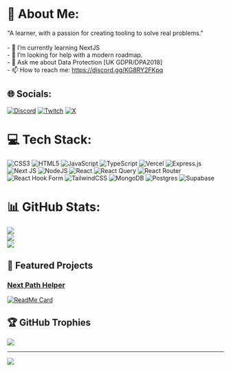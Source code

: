 # 💫 About Me:

"A learner, with a passion for creating tooling to solve real problems."<br><br>- 🌱 I’m currently learning NextJS<br>- 🤔 I’m looking for help with a modern roadmap.<br>- 💬 Ask me about Data Protection [UK GDPR/DPA2018]<br>- 📫 How to reach me: https://discord.gg/KG8RY2FKpq<br>

## 🌐 Socials:

[![Discord](https://img.shields.io/badge/Discord-%237289DA.svg?logo=discord&logoColor=white)](https://discord.gg/KG8RY2FKpq) [![Twitch](https://img.shields.io/badge/Twitch-%239146FF.svg?logo=Twitch&logoColor=white)](https://twitch.tv/PapayaDev) [![X](https://img.shields.io/badge/X-black.svg?logo=X&logoColor=white)](https://x.com/LeonLonsdale)

# 💻 Tech Stack:

![CSS3](https://img.shields.io/badge/css3-%231572B6.svg?style=flat&logo=css3&logoColor=white) ![HTML5](https://img.shields.io/badge/html5-%23E34F26.svg?style=flat&logo=html5&logoColor=white) ![JavaScript](https://img.shields.io/badge/javascript-%23323330.svg?style=flat&logo=javascript&logoColor=%23F7DF1E) ![TypeScript](https://img.shields.io/badge/typescript-%23007ACC.svg?style=flat&logo=typescript&logoColor=white) ![Vercel](https://img.shields.io/badge/vercel-%23000000.svg?style=flat&logo=vercel&logoColor=white) ![Express.js](https://img.shields.io/badge/express.js-%23404d59.svg?style=flat&logo=express&logoColor=%2361DAFB) ![Next JS](https://img.shields.io/badge/Next-black?style=flat&logo=next.js&logoColor=white) ![NodeJS](https://img.shields.io/badge/node.js-6DA55F?style=flat&logo=node.js&logoColor=white) ![React](https://img.shields.io/badge/react-%2320232a.svg?style=flat&logo=react&logoColor=%2361DAFB) ![React Query](https://img.shields.io/badge/-React%20Query-FF4154?style=flat&logo=react%20query&logoColor=white) ![React Router](https://img.shields.io/badge/React_Router-CA4245?style=flat&logo=react-router&logoColor=white) ![React Hook Form](https://img.shields.io/badge/React%20Hook%20Form-%23EC5990.svg?style=flat&logo=reacthookform&logoColor=white) ![TailwindCSS](https://img.shields.io/badge/tailwindcss-%2338B2AC.svg?style=flat&logo=tailwind-css&logoColor=white) ![MongoDB](https://img.shields.io/badge/MongoDB-%234ea94b.svg?style=flat&logo=mongodb&logoColor=white) ![Postgres](https://img.shields.io/badge/postgres-%23316192.svg?style=flat&logo=postgresql&logoColor=white) ![Supabase](https://img.shields.io/badge/Supabase-3ECF8E?style=flat&logo=supabase&logoColor=white)

# 📊 GitHub Stats:

![](https://github-readme-stats.vercel.app/api?username=LeonLonsdale&theme=tokyonight&hide_border=false&include_all_commits=true&count_private=true)<br/>
![](https://github-readme-streak-stats.herokuapp.com/?user=LeonLonsdale&theme=tokyonight&hide_border=false)<br/>
![](https://github-readme-stats.vercel.app/api/top-langs/?username=LeonLonsdale&theme=tokyonight&hide_border=false&include_all_commits=true&count_private=true&layout=compact)

## 📂 Featured Projects

### [Next Path Helper](https://github.com/LeonLonsdale/next-path-helper)

[![ReadMe Card](https://github-readme-stats.vercel.app/api/pin/?username=yourusername&repo=projectname&theme=radical)](https://github.com/LeonLonsdale/next-path-helper)

## 🏆 GitHub Trophies

![](https://github-profile-trophy.vercel.app/?username=LeonLonsdale&theme=tokyonight&no-frame=false&no-bg=false&margin-w=4)

---

[![](https://visitcount.itsvg.in/api?id=LeonLonsdale&icon=2&color=0)](https://visitcount.itsvg.in)

<!-- Proudly created with GPRM ( https://gprm.itsvg.in ) -->
